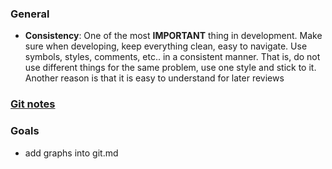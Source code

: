 

### General
* **Consistency**: One of the most **IMPORTANT** thing in development. Make sure when developing, keep everything clean, easy to navigate. Use symbols, styles, comments, etc.. in a consistent manner. That is, do not use different things for the same problem, use one style and stick to it. Another reason is that it is easy to understand for later reviews  



### [Git notes](./git.md)




### Goals
* add graphs into git.md


  

